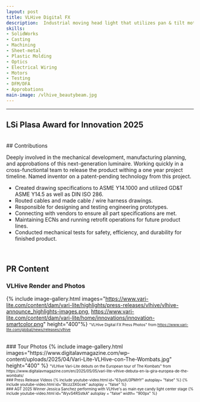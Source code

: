 ```yaml
---
layout: post
title: VLHive Digital FX
description:  Industrial moving head light that utilizes pan & tilt motors, an LED source, and optical zoom/edge equipment. A highly technical mechatronic system that requires thermal cooling systems, power management, optical alignment, and robotic control (DMX) all within an IP65 rated enclosure. Used primarily in theaters, broadcast production, and entertainment venues.
skills: 
- SolidWorks
- Casting
- Machining
- Sheet-metal
- Plastic Molding
- Optics
- Electrical Wiring
- Motors
- Testing
- DFM/DFA
- Approbations
main-image: /vlhive_beautybeam.jpg
---
```


---
<!-- # Header 1 
Used for the title (already generated automatically at the top)
## Header 2  
Use this for the header of each section
### Header 3 
Use this to have subsection if needed -->
## LSi Plasa Award for Innovation 2025
<br>
## Contributions

Deeply involved in the mechanical development, manufacturing planning, and approbations of this next-generation luminaire. Working quickly in a cross-functiontal team to release the product withing a one year project timeline. Named inventor on a patent-pending technology from this project.

- Created drawing specifications to ASME Y14.1000 and utilized GD&T ASME Y14.5 as well as DIN ISO 286.
- Routed cables and made cable / wire harness drawings.
- Responsible for designing and testing engineering prototypes.
- Connecting with vendors to ensure all part specifications are met.
- Maintaining ECNs and running retrofit operations for future product lines.
- Conducted mechanical tests for safety, efficiency, and durability for finished product.



<br>

## PR Content

### VLHive Render and Photos
{% include image-gallery.html images="https://www.vari-lite.com/content/dam/vari-lite/highlights/press-releases/vlhive/vlhive-announce_highlights-images.png, https://www.vari-lite.com/content/dam/vari-lite/home/innovations/innovation-smartcolor.png" height="400"%}
<span style="font-size: 10px">"VLHive Digital FX Press Photos" from https://www.vari-lite.com/global/news/releases/vlhive
<!-- You can put in multiple entries. All images will be at a fixed height in the same row. With smaller window, they will switch to columns.  -->
<br>
### Tour Photos
{% include image-gallery.html images="https://www.digitalavmagazine.com/wp-content/uploads/2025/04/Vari-Lite-VLHive-con-The-Wombats.jpg" height="400" %}
<span style="font-size: 10px">"VLHive Vari-Lite debuts on the European tour of The Kombats" from https://www.digitalavmagazine.com/en/2025/05/05/vari-lite-vlhive-debuta-en-la-gira-europea-de-the-wombats/
<!-- place the images in project folder/images then update the file path. -->  

<br>
### Press Release Videos
<!-- ##The second video has the autoplay on. copy and paste the 11-digit id found in the url link. <br>
*Example* : https://www.youtube.com/watch?v={**MhVw-MHGv4s**}&ab_channel=engineerguy -->
{% include youtube-video.html id="63yoIU3PMHY" autoplay= "false" %}
{% include youtube-video.html id="8lczz3XGcek" autoplay = "false" %}

<!-- you can also set up custom size by specifying the width (the aspect ratio has been set to 16/9). The default size is 560 pixels x 315 pixels.  

The width of the video below. Regardless of initial width, all the videos is responsive and will fit within the smaller screen. -->
<br>
### AGT 2025 Winner Jessica Sanchez performing with VLHive's as main eye candy light center stage
{% include youtube-video.html id="WyvS4RSstkA" autoplay = "false" width= "900px" %}  

<br>

<!--
## Adding a hozontal line
---

## Starting a new line
leave two spaces "  " at the end or enter <br>

## Adding bold text
this is how you input **bold text**

## Adding italic text
Italicized text is the *cat's meow*.

## Adding ordered list
1. First item
2. Second item
3. Third item
4. Fourth item

## Adding unordered list
- First item
- Second item
- Third item
- Fourth item


```

## Adding external links
[Wikipedia](https://en.wikipedia.org)


## Adding block quote
> A blockquote would look great if you need to highlight something


## Adding table 

| Header 1 | Header 2 |
|----------|----------|
| Row 1, Col 1 | Row 1, Col 2 |
| Row 2, Col 1 | Row 2, Col 2 |
-->
